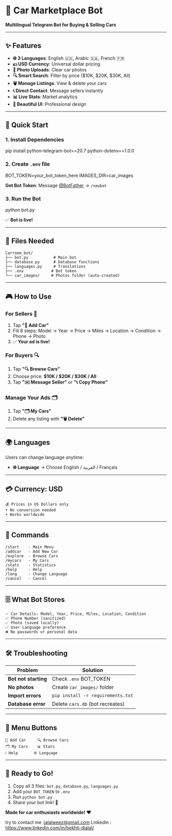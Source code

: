 # 🚗 Car Marketplace Bot
**Multilingual Telegram Bot for Buying & Selling Cars**

---

## ✨ **Features**
- **🌐 3 Languages**: English 🇺🇸, Arabic 🇸🇦, French 🇫🇷
- **💵 USD Currency**: Universal dollar pricing
- **📸 Photo Uploads**: Clear car photos
- **🔍 Smart Search**: Filter by price ($10K, $20K, $30K, All)
- **🗑️ Manage Listings**: View & delete your cars
- **📞 Direct Contact**: Message sellers instantly
- **📊 Live Stats**: Market analytics
- **🎨 Beautiful UI**: Professional design

---

## 🚀 **Quick Start**

### 1. **Install Dependencies**

pip install python-telegram-bot==20.7 python-dotenv==1.0.0

### 2. **Create `.env` file**
BOT_TOKEN=your_bot_token_here
IMAGES_DIR=car_images

**Get Bot Token**: Message [@BotFather](https://t.me/botfather) → `/newbot`

### 3. **Run the Bot**

python bot.py

✅ **Bot is live!**

---

## 📁 **Files Needed**

```
Carroom_bot/
├── bot.py           # Main bot
├── database.py      # Database functions
├── languages.py     # Translations
├── .env            # Bot token
└── car_images/     # Photos folder (auto-created)
```

---

## 🎮 **How to Use**

### **For Sellers** 🚗
1. Tap **"🚗 Add Car"**
2. Fill 8 steps: Model → Year → Price → Miles → Location → Condition → Phone → Photo
3. ✅ **Your ad is live!**

### **For Buyers** 🔍
1. Tap **"🔍 Browse Cars"**
2. Choose price: **$10K / $20K / $30K / All**
3. Tap **"✉️ Message Seller"** or **"📞 Copy Phone"**

### **Manage Your Ads** 🗂️
1. Tap **"🗂️ My Cars"**
2. Delete any listing with **"🗑️ Delete"**

---

## 🌍 **Languages**
Users can change language anytime:
- **🌐 Language** → Choose English / العربية / Français

---

## 💳 **Currency: USD**
```
💰 Prices in US Dollars only
• No conversion needed
• Works worldwide
```

---

## 🔧 **Commands**
```
/start    - Main Menu
/addcar   - Add New Car
/explore  - Browse Cars
/mycars   - My Cars
/stats    - Statistics
/help     - Help
/lang     - Change Language
/cancel   - Cancel
```

---

## 🗄️ **What Bot Stores**
```
✅ Car Details: Model, Year, Price, Miles, Location, Condition
✅ Phone Number (sanitized)
✅ Photo (saved locally)
✅ User Language preference
❌ No passwords or personal data
```

---

## 🛠️ **Troubleshooting**

| **Problem** | **Solution** |
|-------------|--------------|
| **Bot not starting** | Check `.env` BOT_TOKEN |
| **No photos** | Create `car_images/` folder |
| **Import errors** | `pip install -r requirements.txt` |
| **Database error** | Delete `cars.db` (bot recreates) |

---

## 📱 **Menu Buttons**
```
🚗 Add Car     🔍 Browse Cars
🗂️ My Cars    📊 Stats
ℹ️ Help       🌐 Language
```

---

## 🎉 **Ready to Go!**
1. Copy all 3 files: `bot.py`, `database.py`, `languages.py`
2. Add your `BOT_TOKEN` to `.env`
3. Run `python bot.py`
4. Share your bot link! 🚀

**Made for car enthusiasts worldwide!** ❤️

try to contact me :jalalweez@gmail.com 
Linkedin : https://www.linkedin.com/in/bekhti-djalal/